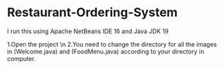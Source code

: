 # Restaurant-Ordering-System

I run this using Apache NetBeans IDE 16 and Java JDK 19

1.Open the project \n 2.You need to change the directory for all the images in (Welcome.java) and (FoodMenu.java) according to your directory in computer.
